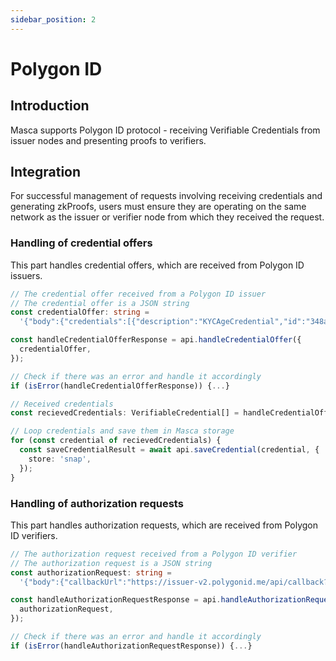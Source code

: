 ```yaml
---
sidebar_position: 2
---
```


# Polygon ID

## Introduction

Masca supports Polygon ID protocol - receiving Verifiable Credentials from issuer nodes and presenting proofs to verifiers.

## Integration

For successful management of requests involving receiving credentials and generating zkProofs, users must ensure they are operating on the same network as the issuer or verifier node from which they received the request.

### Handling of credential offers

This part handles credential offers, which are received from Polygon ID issuers.

```typescript
// The credential offer received from a Polygon ID issuer
// The credential offer is a JSON string
const credentialOffer: string =
  '{"body":{"credentials":[{"description":"KYCAgeCredential","id":"348a8620-40fd-11ee-beda-0242ac1d0006"}],"url":"https://dev.polygonid.me/api/v1/agent"},"from":"did:polygonid:polygon:mumbai:2qLPqvayNQz9TA2r5VPxUugoF18teGU583zJ859wfy","id":"3a0fbba4-601c-4773-baca-0b8f0cfc7f43","thid":"3a0fbba4-601c-4773-baca-0b8f0cfc7f43","to":"did:polygonid:polygon:main:2q6KWUhghmPGRuh8GFMzDX3EYp1WVspWN9ZdQEk4D2","typ":"application/iden3comm-plain-json","type":"https://iden3-communication.io/credentials/1.0/offer"}';

const handleCredentialOfferResponse = api.handleCredentialOffer({
  credentialOffer,
});

// Check if there was an error and handle it accordingly
if (isError(handleCredentialOfferResponse)) {...}

// Received credentials
const recievedCredentials: VerifiableCredential[] = handleCredentialOfferResponse.data;

// Loop credentials and save them in Masca storage
for (const credential of recievedCredentials) {
  const saveCredentialResult = await api.saveCredential(credential, {
    store: 'snap',
  });
}
```

### Handling of authorization requests

This part handles authorization requests, which are received from Polygon ID verifiers.

```typescript
// The authorization request received from a Polygon ID verifier
// The authorization request is a JSON string
const authorizationRequest: string =
  '{"body":{"callbackUrl":"https://issuer-v2.polygonid.me/api/callback?sessionId=334944","reason":"test flow","scope":[]},"from":"did:polygonid:polygon:mumbai:2qLPqvayNQz9TA2r5VPxUugoF18teGU583zJ859wfy","id":"ea786170-f45f-4f13-b631-c4a7bbc03905","thid":"ea786170-f45f-4f13-b631-c4a7bbc03905","typ":"application/iden3comm-plain-json","type":"https://iden3-communication.io/authorization/1.0/request"}';

const handleAuthorizationRequestResponse = api.handleAuthorizationRequest({
  authorizationRequest,
});

// Check if there was an error and handle it accordingly
if (isError(handleAuthorizationRequestResponse)) {...}
```
